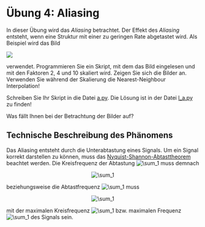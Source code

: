 # Übung 4: Aliasing

In dieser Übung wird das *Aliasing* betrachtet. Der Effekt des *Aliasing* entsteht,
wenn eine Struktur mit einer zu geringen Rate abgetastet wird. Als Beispiel wird das Bild

![](./data/Mauer.png)



verwendet. Programmieren Sie ein Skript, mit dem das Bild eingelesen und mit den Faktoren 2, 4 und 10 skaliert wird.
Zeigen Sie sich die Bilder an. Verwenden Sie während der Skalierung die Nearest-Neighbour Interpolation! 

Schreiben Sie Ihr Skript in die Datei [a.py](a.py). Die Lösung ist in der Datei [l_a.py](l_a.py) zu finden!

Was fällt Ihnen bei der Betrachtung der Bilder auf?

## Technische Beschreibung des Phänomens

Das Aliasing entsteht durch die Unterabtastung eines Signals. Um ein Signal korrekt darstellen zu können, muss das
[Nyquist-Shannon-Abtasttheorem](https://de.wikipedia.org/wiki/Nyquist-Shannon-Abtasttheorem) beachtet werden. 
Die Kreisfrequenz der Abtastung <img src="https://latex.codecogs.com/svg.image?\Omega_T" title="\sum_1" />
 muss demnach 

<p align="center">
<img src="https://latex.codecogs.com/svg.image?\Omega_T>2\Omega_g" title="\sum_1" />
<p>

beziehungsweise die Abtastfrequenz  <img src="https://latex.codecogs.com/svg.image?f_T" title="\sum_1" /> muss

<p align="center">
<img src="https://latex.codecogs.com/svg.image?f_T>2f_g" title="\sum_1" />
<p>

mit der maximalen Kreisfrequenz <img src="https://latex.codecogs.com/svg.image?\Omega_g" title="\sum_1" /> bzw.
maximalen Frequenz <img src="https://latex.codecogs.com/svg.image?f_g" title="\sum_1" /> des Signals sein.

